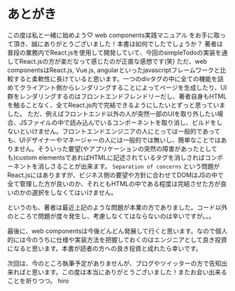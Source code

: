 # あとがき
この度は私と一緒に始めよう♡ web components実践マニュアル をお手に取って頂き、誠にありがとうございました！本書は如何でしたでしょうか？
著者は普段の業務内でReact.jsを使用して開発していて、今回のsimpleTodoの実装を通してReact.jsの方が楽だなって感じたのが正直な感想です(笑)
ただ、web componentsはReact.js, Vue.js, angularといったjavascriptフレームワークと比較すると柔軟性に長けていると思います。一つのdivタグの中に全ての機能を詰めてクライアント側からレンダリングすることによってページを生成したり、UI群をレンダリングするのはフロントエンドフレンドリーだし、著者自身もHTMLを触ることなく、全てReact.js内で完結できるようにしたいとずっと思っていました。
ただ、例えばフロントエンド以外の人が突然一部のUIを取り外したい場合、JSファイルの中で読み込んでいるコンポーネントを取り消し、ビルドをしないといけません。フロントエンドエンジニアの人にとっては一般的であっても、UIデザイナーやマネージャーの人には一般的では無いし、簡単なことではありません。そういった要望(やアプリケーションの突然の障害があったとしても)custom elementsであればHTMLに記述されているタグを消しさればコンポーネントを消しさることが出来ます。
`Separation of concerns` という問題がReact.jsにはありますが、ビジネス側の要望や方針に合わせてDOMはJSの中で全て管理した方が良いのか、それともHTMLの中である程度は完結させた方が良いのかの選択をしなくてはいけません。

というのも、著者は最近上記のような問題が本業の方でありました。コード以外のところで問題が度々発生し、考慮しなくてはならないのは辛いですが。。。

最後に、web componentsは今後どんどん発展して行くと思います。なので個人的には今のうちに仕様や実装方法を把握しておくのはエンジニアとして良き投資になると思います。本書が読者の方への良き投資と成れたら幸いです。

次回は、今のところ執筆予定がありませんが、ブログやツイッターの方で告知出来ればと思います。この度は本当にありがとうございました！またお会い出来ることを祈りつつ。
hiro
